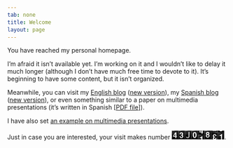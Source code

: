 ```yaml
---
tab: none
title: Welcome
layout: page
---
```


You have reached my personal homepage.

I’m afraid it isn’t available yet. I’m working on it and I wouldn’t like to delay it much longer (although I don’t have much free time to devote to it). It’s beginning to have some content, but it isn’t organized.

Meanwhile, you can visit my [English blog](http://ousia.wordpress.com/) ([new version](http://blog.ousia.tk)), my [Spanish blog](http://pragmata.wordpress.com/) ([new version](http://bitacora.pablo-rodriguez.tk)), or even something similar to a paper on multimedia presentations (it’s written in Spanish [[PDF file](http://www.archive.org/download/Generando_presentaciones/es-presentech.pdf)]).

I have also set [an example on multimedia presentations](http://www.free-culture.tk).

Just in case you are interested, your visit makes number ![Counter image](/images/counter.gif).
